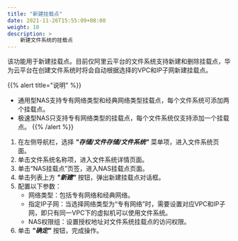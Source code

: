 ```yaml
---
title: "新建挂载点"
date: 2021-11-26T15:55:09+08:00
weight: 10
description: >
    新建文件系统的挂载点
---
```


该功能用于新建挂载点。目前仅阿里云平台的文件系统支持新建和删除挂载点，华为云平台在创建文件系统时将会自动根据选择的VPC和IP子网新建挂载点。

{{% alert title="说明" %}}
- 通用型NAS支持专有网络类型和经典网络类型挂载点，每个文件系统可添加两个挂载点。
- 极速型NAS只支持专有网络类型的挂载点，每个文件系统仅支持添加一个挂载点。
{{% /alert %}}

1. 在左侧导航栏，选择 **_"存储/文件存储/文件系统"_** 菜单项，进入文件系统页面。
2. 单击文件系统名称项，进入文件系统详情页面。
2. 单击“NAS挂载点”页签，进入NAS挂载点页面。
3. 单击列表上方 **_"新建"_** 按钮，弹出新建挂载点对话框。
4. 配置以下参数：
    - 网络类型：包括专有网络和经典网络。
    - 指定IP子网：当选择网络类型为“专有网络”时，需要设置对应VPC和IP子网，即只有同一VPC下的虚拟机可以使用文件系统。
    - NAS权限组：设置授权地址对文件系统挂载点的访问权限。
5. 单击 **_"确定"_** 按钮，完成操作。